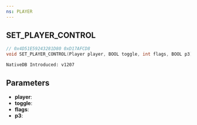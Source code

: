 ```yaml
---
ns: PLAYER
---
```

## SET_PLAYER_CONTROL

```c
// 0x4D51E59243281D80 0xD17AFCD8
void SET_PLAYER_CONTROL(Player player, BOOL toggle, int flags, BOOL p3);
```

```
NativeDB Introduced: v1207
```

## Parameters
* **player**:
* **toggle**:
* **flags**:
* **p3**:
